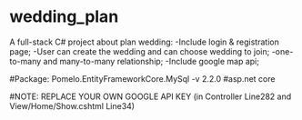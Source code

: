 # wedding_plan

A full-stack C# project about plan wedding:
-Include login & registration page;
-User can create the wedding and can choose wedding to join;
-one-to-many and many-to-many relationship;
-Include google map api;

#Package: Pomelo.EntityFrameworkCore.MySql -v 2.2.0
#asp.net core 

#NOTE: REPLACE YOUR OWN GOOGLE API KEY (in Controller Line282 and View/Home/Show.cshtml Line34)
